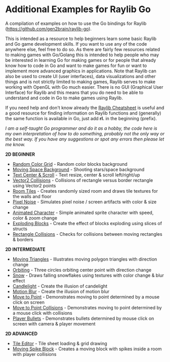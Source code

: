 # Additional Examples for Raylib Go
A compilation of examples on how to use the Go bindings for Raylib (https://github.com/gen2brain/raylib-go).

This is intended as a resource to help beginners learn some basic Raylib and Go game development skills. If you want to use any of the code anywhere else, feel free to do so. As there are fairly few resources related to making games with Go/Golang this is intended to help people who may be interested in learning Go for making games or for people that already know how to code in Go and want to make games for fun or want to implement more advanced graphics in applications. Note that Raylib can also be used to create UI (user interfaces), data visualizations and other things and is not strictly limited to making games, Raylib serves to make working with OpenGL with Go much easier. There is no GUI (Graphical User Interface) for Raylib and this means that you do need to be able to understand and code in Go to make games using Raylib.

If you need help and don't know already the [Raylib Cheatsheet](https://www.raylib.com/cheatsheet/cheatsheet.html) is useful and a good resource for finding information on Raylib functions and (generally) the same function is available in Go, just add **rl.** in the beginning (prefix).

*I am a self-taught Go programmer and do it as a hobby, the code here is my own interpretation of how to do something, probably not the only way or the best way. If you have any suggestions or spot any errors then please let me know.* 

**2D BEGINNER**
- [Random Color Grid](https://github.com/unklnik/raylib-go-more-examples/tree/main/2D_Beginner/random_color_grid) - Random color blocks background
- [Moving Space Background](https://github.com/unklnik/raylib-go-more-examples/tree/main/2D_Beginner/stars_background) - Shooting stars/space background
- [Text Center & Scroll](https://github.com/unklnik/raylib-go-more-examples/tree/main/2D_Beginner/text_cntr_scroll) - Text resize, center & scroll left/right/up
- [Vector2 Collisions](https://github.com/unklnik/raylib-go-more-examples/tree/main/2D_Beginner/vector2_collisions) - Collisions of rectangle versus border rectangle using Vector2 points
- [Room Tiles](https://github.com/unklnik/raylib-go-more-examples/tree/main/2D_Beginner/room_tiles) - Creates randomly sized room and draws tile textures for the walls and floor
- [Pixel Noise](https://github.com/unklnik/raylib-go-more-examples/tree/main/2D_Beginner/pixel_noise) - Simulates pixel noise / screen artifacts with color & size change
- [Animated Character](https://github.com/unklnik/raylib-go-more-examples/tree/main/2D_Beginner/animated_character) - Simple animated sprite character with speed, color & zoom change
- [Exploding Blocks](https://github.com/unklnik/raylib-go-more-examples/tree/main/2D_Beginner/exploding_blocks) - Create the effect of blocks exploding using slices of structs
- [Rectangle Collisions](https://github.com/unklnik/raylib-go-more-examples/tree/main/2D_Beginner/rec_collisions) - Checks for collisions between moving rectangles & borders
  
**2D INTERMEDIATE**
- [Moving Triangles](https://github.com/unklnik/raylib-go-more-examples/tree/main/2D_Intermediate/moving_triangles) - Illustrates moving polygon triangles with direction change
- [Orbiting](https://github.com/unklnik/raylib-go-more-examples/tree/main/2D_Intermediate/orbiting) - Three circles orbiting center point with direction change
- [Snow](https://github.com/unklnik/raylib-go-more-examples/tree/main/2D_Intermediate/snow) - Draws falling snowflakes using textures with color change & blur effect
- [Candlelight](https://github.com/unklnik/raylib-go-more-examples/tree/main/2D_Intermediate/candlelight) - Create the illusion of candelight
- [Motion Blur](https://github.com/unklnik/raylib-go-more-examples/tree/main/2D_Intermediate/motion_blur_scanlines) - Create the illusion of motion blur
- [Move to Point](https://github.com/unklnik/raylib-go-more-examples/tree/main/2D_Intermediate/move_to_point) - Demonstrates moving to point determined by a mouse click on screen
- [Move to Point Collisions](https://github.com/unklnik/raylib-go-more-examples/tree/main/2D_Intermediate/move_to_point_collisions) - Demonstrates moving to point determined by a mouse click with collisions
- [Player Bullets](https://github.com/unklnik/raylib-go-more-examples/tree/main/2D_Intermediate/player_bullets) - Demonstrates bullets determined by mouse click on screen with camera & player movement

**2D ADVANCED**
- [Tile Editor](https://github.com/unklnik/raylib-go-more-examples/tree/main/2D_Advanced/tile_editor) - Tile sheet loading & grid drawing
- [Moving Spike Block](https://github.com/unklnik/raylib-go-more-examples/tree/main/2D_Advanced/moving_spike_block) - Creates a moving block with spikes inside a room with player collisions
  
<br><br>  
<br><br>

